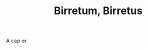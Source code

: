 ---
title: Birretum, Birretus
permalink: "/definitions/birretum-birretus.html"
body: A cap or
published_at: '2018-07-07'
layout: post
---